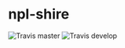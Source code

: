 # npl-shire

![Travis master](https://api.travis-ci.org/noproblan/npl-shire.svg?branch=master)
![Travis develop](https://api.travis-ci.org/noproblan/npl-shire.svg?branch=develop)
